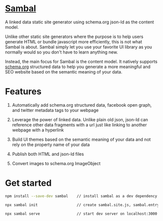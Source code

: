 
# [Sambal](https://sambal.dev)

A linked data static site generator using schema.org json-ld as the content model.

Unlike other static site generators where the purpose is to help users generate HTML or bundle javascript more efficiently, this is not what Sambal is about.  Sambal simply let you use your favorite UI library as you normally would so you don't have to learn anything new.

Instead, the main focus for Sambal is the content model.  It natively supports [schema.org](https://schema.org/) structured data to help you generate a more meaningful and SEO website based on the semantic meaning of your data.  

# Features

1. Automatically add schema.org structured data, facebook open graph, and twitter metadata tags to your webpage

2. Leverage the power of linked data.  Unlike plain old json, json-ld can reference other data fragments with a url just like linking to another webpage with a hyperlink

3. Build UI themes based on the semantic meaning of your data and not rely on the property name of your data

4. Publish both HTML and json-ld files

5. Convert images to schema.org ImageObject

# Get started

```sh
npm install --save-dev sambal    // install sambal as a dev dependency

npx sambal init                  // create sambal.site.js, sambal.entry.js and sample content

npx sambal serve                 // start dev server on localhost:3000
```